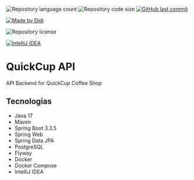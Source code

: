 ![Repository language count](https://img.shields.io/github/languages/count/didifive/quickcup-api)
![Repository code size](https://img.shields.io/github/languages/code-size/didifive/quickcup-api)
[![GitHub last commit](https://img.shields.io/github/last-commit/didifive/quickcup-api?color=blue)](https://github.com/didifive/quickcup-api/commits/main)

[![Made by Didi](https://img.shields.io/badge/made%20by-Didi-green)](https://luiszancanela.dev.br/)

![Repository license](https://img.shields.io/github/license/didifive/quickcup-api)

[![IntelliJ IDEA](https://img.shields.io/badge/IntelliJIDEA-000000.svg?logo=intellij-idea&logoColor=white)](https://www.jetbrains.com/idea/)

# QuickCup API

API Backend for QuickCup Coffee Shop

## Tecnologias

- Java 17
- Maven
- Spring Boot 3.3.5
- Spring Web
- Spring Data JPA
- PostgreSQL
- Flyway
- Docker
- Docker Compose
- IntelliJ IDEA